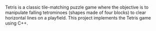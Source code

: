 Tetris is a classic tile-matching puzzle game where the objective is to manipulate falling tetrominoes (shapes made of four blocks) to clear horizontal lines on a playfield. This project implements the Tetris game using C++.
